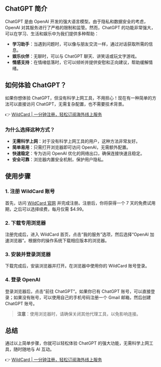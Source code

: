 ## ChatGPT 简介

ChatGPT 是由 OpenAI 开发的强大语言模型。由于隐私和数据安全的考虑，OpenAI 对其服务进行了严格的限制和监管。然而，ChatGPT 的功能非常强大，可以在学习、生活和娱乐中为我们提供多种帮助：

- **学习助手**：当遇到问题时，可以像与朋友交流一样，通过对话获取所需的信息。
- **娱乐伙伴**：无聊时，可以与 ChatGPT 聊天、讲笑话或玩文字游戏。
- **情感支持**：在情绪低落时，它可以倾听并提供安慰和正向建议，帮助缓解情绪。

## 如何体验 ChatGPT？

如果你想体验 ChatGPT，但没有科学上网工具，不用担心！现在有一种简单的方法可以直接访问 ChatGPT，无需复杂配置，也不需要技术背景。

👉 [WildCard | 一分钟注册，轻松订阅海外线上服务](https://bit.ly/bewildcard)

### 为什么选择这种方式？

- **无需科学上网**：对于没有科学上网工具的用户，这种方法非常友好。
- **简单易用**：只需打开浏览器即可访问 OpenAI，无需额外配置。
- **快速稳定**：专为访问 OpenAI 优化的网络出口，确保连接快速且稳定。
- **安全可靠**：浏览器内置安全机制，保护用户隐私。

## 使用步骤

### 1. 注册 WildCard 账号

首先，访问 [WildCard 官网](https://bit.ly/bewildcard) 并完成注册。注册后，你将获得一个 7 天的免费试用期，之后可以选择续费，每月仅需 $4.99。

### 2. 下载专用浏览器

注册完成后，进入 WildCard 首页，点击“我的服务”选项，然后选择“OpenAI 加速浏览器”。根据你的操作系统下载相应版本的浏览器。

### 3. 安装并登录浏览器

下载完成后，安装浏览器并打开。在浏览器中使用你的 WildCard 账号登录。

### 4. 登录 OpenAI

登录浏览器后，点击“前往 ChatGPT”。如果你已有 ChatGPT 账号，可以直接登录；如果没有账号，可以使用自己的手机号码注册一个 Gmail 邮箱，然后创建 ChatGPT 账号。

> **注意**：使用浏览器时，请确保关闭其他代理工具，以免影响连接。

## 总结

通过以上简单步骤，你就可以轻松体验 ChatGPT 的强大功能，无需科学上网工具，随时随地与 AI 互动。

👉 [WildCard | 一分钟注册，轻松订阅海外线上服务](https://bit.ly/bewildcard)